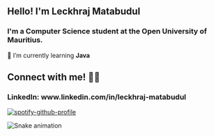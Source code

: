 <h2 align="left">Hello! I'm Leckhraj Matabudul </h2>
<h3 align="left">I'm a Computer Science student at the Open University of Mauritius.</h3>

🌱 I’m currently learning **Java**

<h2 align="left">Connect with me! 🤝🏼 </h2>
<h3 align="left">LinkedIn: www.linkedin.com/in/leckhraj-matabudul</h3>
  
[![spotify-github-profile](https://spotify-github-profile.kittinanx.com/api/view?uid=sw6u1eviquzouyctc0x1hffrt&cover_image=true&theme=natemoo-re&show_offline=false&background_color=121212&interchange=false&bar_color=53b14f&bar_color_cover=true)](https://github.com/kittinan/spotify-github-profile)

![Snake animation](https://github.com/thepiyushmalhotra/thepiyushmalhotra/blob/output/github-contribution-grid-snake.svg)
